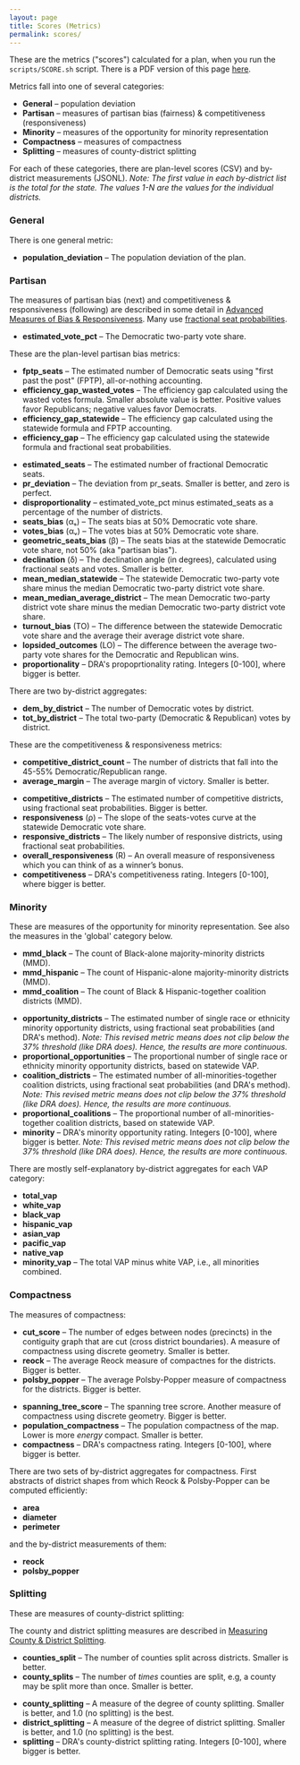```yaml
---
layout: page
title: Scores (Metrics)
permalink: scores/
---
```


These are the metrics ("scores") calculated for a plan, when you run the `scripts/SCORE.sh` script.
There is a PDF version of this page [here](./docs/scores.pdf).

Metrics fall into one of several categories: 

* **General** &ndash; population deviation
* **Partisan** &ndash; measures of partisan bias (fairness) & competitiveness (responsiveness)
* **Minority** &ndash; measures of the opportunity for minority representation 
* **Compactness** &ndash; measures of compactness
* **Splitting** &ndash; measures of county-district splitting

For each of these categories, there are plan-level scores (CSV) and by-district measurements (JSONL). *Note: The first value in each by-district list is the total for the state. The values 1-N are the values for the individual districts.*

### General

There is one general metric:

*   **population_deviation** &ndash; The population deviation of the plan.

### Partisan 

The measures of partisan bias (next) and competitiveness & responsiveness (following) are described in some detail in
[Advanced Measures of Bias &amp; Responsiveness](https://medium.com/dra-2020/advanced-measures-of-bias-responsiveness-c1bf182d29a9).
Many use [fractional seat probabilities](https://lipid.phys.cmu.edu/nagle/Technical/FractionalSeats2.pdf).

*   **estimated_vote_pct** &ndash; The Democratic two-party vote share.

These are the plan-level partisan bias metrics:

*   **fptp_seats** &ndash; The estimated number of Democratic seats using "first past the post" (FPTP), all-or-nothing accounting.
*   **efficiency_gap_wasted_votes** &ndash; The efficiency gap calculated using the wasted votes formula. Smaller absolute value is better. Positive values favor Republicans; negative values favor Democrats.
*   **efficiency_gap_statewide** &ndash; The efficiency gap calculated using the statewide formula and FPTP accounting.
*   **efficiency_gap** &ndash; The efficiency gap calculated using the statewide formula and fractional seat probabilities. 
>
*   **estimated_seats** &ndash; The estimated number of fractional Democratic seats.
*   **pr_deviation** &ndash; The deviation from pr_seats. Smaller is better, and zero is perfect.
*   **disproportionality** &ndash; estimated_vote_pct minus estimated_seats as a percentage of the number of districts.
*   **seats_bias** (αₛ) &ndash; The seats bias at 50% Democratic vote share.
*   **votes_bias** (αᵥ) &ndash; The votes bias at 50% Democratic vote share.
*   **geometric_seats_bias** (β) &ndash; The seats bias at the statewide Democratic vote share, not 50% (aka "partisan bias").
*   **declination** (δ) &ndash; The declination angle (in degrees), calculated using fractional seats and votes. Smaller is better.
*   **mean_median_statewide** &ndash; The statewide Democratic two-party vote share minus the median Democratic two-party district vote share.
*   **mean_median_average_district** &ndash; The mean Democratic two-party district vote share minus the median Democratic two-party district vote share.
*   **turnout_bias** (TO) &ndash; The difference between the statewide Democratic vote share and the average their average district vote share.
*   **lopsided_outcomes** (LO) &ndash; The difference between the average two-party vote shares for the Democratic and Republican wins.
*   **proportionality** &ndash; DRA's propoprtionality rating. Integers [0-100], where bigger is better.

There are two by-district aggregates:

* **dem_by_district** &ndash;  The number of Democratic votes by district.
* **tot_by_district** &ndash; The total two-party (Democratic & Republican) votes by district.

These are the competitiveness & responsiveness metrics:

*   **competitive_district_count** &ndash; The number of districts that fall into the 45-55% Democratic/Republican range.
*   **average_margin** &ndash; The average margin of victory. Smaller is better.
>
*   **competitive_districts** &ndash; The estimated number of competitive districts, using fractional seat probabilities. Bigger is better.
*   **responsiveness** (ρ) &ndash; The slope of the seats-votes curve at the statewide Democratic vote share.
*   **responsive_districts** &ndash; The likely number of responsive districts, using fractional seat probabilities.
*   **overall_responsiveness** (R) &ndash; An overall measure of responsiveness which you can think of as a winner’s bonus.
*   **competitiveness** &ndash; DRA's competitiveness rating. Integers [0-100], where bigger is better.

### Minority

These are measures of the opportunity for minority representation.
See also the measures in the 'global' category below.

*   **mmd_black** &ndash; The count of Black-alone majority-minority districts (MMD).
*   **mmd_hispanic** &ndash; The count of Hispanic-alone majority-minority districts (MMD).
*   **mmd_coalition** &ndash; The count of Black & Hispanic-together coalition districts (MMD).
>
*   **opportunity_districts** &ndash; The estimated number of single race or ethnicity minority opportunity districts, using fractional seat probabilities (and DRA's method). *Note: This revised metric means does not clip below the 37% threshold (like DRA does). Hence, the results are more continuous.*
*   **proportional_opportunities** &ndash; The proportional number of single race or ethnicity minority opportunity districts, based on statewide VAP.
*   **coalition_districts** &ndash; The estimated number of all-minorities-together coalition districts, using fractional seat probabilities (and DRA's method). *Note: This revised metric means does not clip below the 37% threshold (like DRA does). Hence, the results are more continuous.*
*   **proportional_coalitions** &ndash; The proportional number of all-minorities-together coalition districts, based on statewide VAP.
*   **minority** &ndash; DRA's minority opportunity rating. Integers [0-100], where bigger is better. *Note: This revised metric means does not clip below the 37% threshold (like DRA does). Hence, the results are more continuous.*

There are mostly self-explanatory by-district aggregates for each VAP category:

* **total_vap**
* **white_vap**
* **black_vap**
* **hispanic_vap**
* **asian_vap**
* **pacific_vap**
* **native_vap**
* **minority_vap** &ndash; The total VAP minus white VAP, i.e., all minorities combined.

### Compactness

The measures of compactness:

*   **cut_score** &ndash; The number of edges between nodes (precincts) in the contiguity graph that are cut (cross district boundaries). A measure of compactness using discrete geometry. Smaller is better.
*   **reock** &ndash; The average Reock measure of compactnes for the districts. Bigger is better.
*   **polsby_popper** &ndash; The average Polsby-Popper measure of compactness for the districts. Bigger is better.
>
*   **spanning_tree_score** &ndash; The spanning tree scrore. Another measure of compactness using discrete geometry. Bigger is better.
*   **population_compactness** &ndash; The population compactness of the map. Lower is more *energy* compact. Smaller is better.
*   **compactness** &ndash; DRA's compactness rating. Integers [0-100], where bigger is better.

There are two sets of by-district aggregates for compactness. First abstracts of district shapes from which Reock & Polsby-Popper can be computed efficiently:

* **area**
* **diameter**
* **perimeter**

and the by-district measurements of them:

* **reock**
* **polsby_popper**

### Splitting

These are measures of county-district splitting:

The county and district splitting measures are described in
[Measuring County &amp; District Splitting](https://medium.com/dra-2020/measuring-county-district-splitting-48a075bcce39).

*   **counties_split** &ndash; The number of counties split across districts. Smaller is better.
*   **county_splits** &ndash; The number of *times* counties are split, e.g, a county may be split more than once. Smaller is better.
>
*   **county_splitting** &ndash; A measure of the degree of county splitting. Smaller is better, and 1.0 (no splitting) is the best.
*   **district_splitting** &ndash; A measure of the degree of district splitting. Smaller is better, and 1.0 (no splitting) is the best.
*   **splitting** &ndash; DRA's county-district splitting rating. Integers [0-100], where bigger is better.
